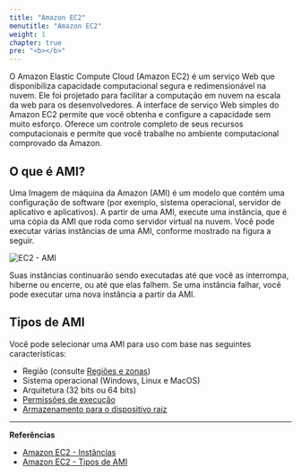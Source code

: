 ```yaml
---
title: "Amazon EC2"
menutitle: "Amazon EC2"
weight: 1
chapter: true
pre: "<b></b>"
---
```


O Amazon Elastic Compute Cloud (Amazon EC2) é um serviço Web que disponibiliza capacidade computacional segura e redimensionável na nuvem. Ele foi projetado para facilitar a computação em nuvem na escala da web para os desenvolvedores. A interface de serviço Web simples do Amazon EC2 permite que você obtenha e configure a capacidade sem muito esforço. Oferece um controle completo de seus recursos computacionais e permite que você trabalhe no ambiente computacional comprovado da Amazon.

## O que é AMI?

Uma Imagem de máquina da Amazon (AMI) é um modelo que contém uma configuração de software (por exemplo, sistema operacional, servidor de aplicativo e aplicativos). A partir de uma AMI, execute uma instância, que é uma cópia da AMI que roda como servidor virtual na nuvem. Você pode executar várias instâncias de uma AMI, conforme mostrado na figura a seguir.

![EC2 - AMI](/images/ec2-instances-ami.png)


Suas instâncias continuarão sendo executadas até que você as interrompa, hiberne ou encerre, ou até que elas falhem. Se uma instância falhar, você pode executar uma nova instância a partir da AMI.

## Tipos de AMI

Você pode selecionar uma AMI para uso com base nas seguintes características:

* Região (consulte [Regiões e zonas](https://docs.aws.amazon.com/pt_br/AWSEC2/latest/UserGuide/using-regions-availability-zones.html))
* Sistema operacional (Windows, Linux e MacOS)
* Arquitetura (32 bits ou 64 bits)
* [Permissões de execução](https://docs.aws.amazon.com/pt_br/AWSEC2/latest/UserGuide/ComponentsAMIs.html#launch-permissions)
* [Armazenamento para o dispositivo raiz](https://docs.aws.amazon.com/pt_br/AWSEC2/latest/UserGuide/ComponentsAMIs.html#storage-for-the-root-device)




---
**Referências**
- [Amazon EC2 - Instâncias](https://docs.aws.amazon.com/pt_br/AWSEC2/latest/UserGuide/ec2-instances-and-amis.html)
- [Amazon EC2 - Tipos de AMI](https://docs.aws.amazon.com/pt_br/AWSEC2/latest/UserGuide/ComponentsAMIs.html)